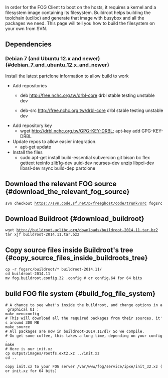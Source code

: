 In order for the FOG Client to boot on the hosts, it requires a kernel
and a filesystem image containing its filesystem. Buildroot helps
building the toolchain (uclibc) and generate that image with busybox and
all the packages we need. This page will tell you how to build the
filesystem on your own from SVN.

## Dependencies

### Debian 7 (and Ubuntu 12.x and newer) {#debian_7_and_ubuntu_12.x_and_newer}

Install the latest partclone information to allow build to work

-   Add repositories
    -   deb http://free.nchc.org.tw/drbl-core drbl stable testing unstable dev

    -   deb-src http://free.nchc.org.tw/drbl-core drbl stable testing unstable dev
-   Add repository key
    -   wget http://drbl.nchc.org.tw/GPG-KEY-DRBL; apt-key add GPG-KEY-DRBL
-   Update repos to allow easier integration.
    -   apt-get update
-   Install the files
    -   sudo apt-get install build-essential subversion git bison bc flex gettext texinfo zlib1g-dev uuid-dev ncurses-dev unzip libpci-dev libssl-dev rsync build-dep partclone

## Download the relevant FOG source {#download_the_relevant_fog_source}

`svn checkout `[`https://svn.code.sf.net/p/freeghost/code/trunk/src`](https://svn.code.sf.net/p/freeghost/code/trunk/src)` fogsrc`

## Download Buildroot {#download_buildroot}

`wget `[`http://buildroot.uclibc.org/downloads/buildroot-2014.11.tar.bz2`](http://buildroot.uclibc.org/downloads/buildroot-2014.11.tar.bz2)\
`tar xjf buildroot-2014.11.tar.bz2`

## Copy source files inside Buildroot\'s tree {#copy_source_files_inside_buildroots_tree}

`cp -r fogsrc/buildroot/* buildroot-2014.11/`\
`cd buildroot-2014.11`\
`mv fog.buildroot.config.32 .config # or config.64 for 64 bits`

## build FOG file system {#build_fog_file_system}

`# A chance to see what's inside the buildroot, and change options in a graphical UI :`\
`make menuconfig`\
`# This will download all the required packages from their sources, it's around 300 MB`\
`make source`\
`# All packages are now in buildroot-2014.11/dl/ So we compile.`\
`# Go get some coffee, this takes a long time, depending on your config.`\
`make`\
`# Here is our init.xz`\
`cp output/images/rootfs.ext2.xz ../init.xz`\
`cd ..`

`copy init.xz to your FOG server /var/www/fog/service/ipxe/init_32.xz (or init.xz for 64 bits)`
